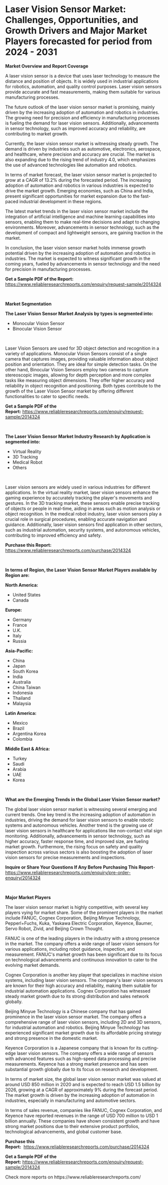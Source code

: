 <p><h1>Laser Vision Sensor Market: Challenges, Opportunities, and Growth Drivers and Major Market Players forecasted for period from 2024 - 2031</h1></p><p><strong>Market Overview and Report Coverage</strong></p>
<p><p>A laser vision sensor is a device that uses laser technology to measure the distance and position of objects. It is widely used in industrial applications for robotics, automation, and quality control purposes. Laser vision sensors provide accurate and fast measurements, making them suitable for various manufacturing processes.</p><p>The future outlook of the laser vision sensor market is promising, mainly driven by the increasing adoption of automation and robotics in industries. The growing need for precision and efficiency in manufacturing processes is fueling the demand for laser vision sensors. Additionally, advancements in sensor technology, such as improved accuracy and reliability, are contributing to market growth.</p><p>Currently, the laser vision sensor market is witnessing steady growth. The demand is driven by industries such as automotive, electronics, aerospace, and healthcare, where precision and accuracy are crucial. The market is also expanding due to the rising trend of industry 4.0, which emphasizes the use of advanced technologies like automation and robotics.</p><p>In terms of market forecast, the laser vision sensor market is projected to grow at a CAGR of 13.2% during the forecasted period. The increasing adoption of automation and robotics in various industries is expected to drive the market growth. Emerging economies, such as China and India, present significant opportunities for market expansion due to the fast-paced industrial development in these regions.</p><p>The latest market trends in the laser vision sensor market include the integration of artificial intelligence and machine learning capabilities into sensors, enabling them to make real-time decisions and adapt to changing environments. Moreover, advancements in sensor technology, such as the development of compact and lightweight sensors, are gaining traction in the market.</p><p>In conclusion, the laser vision sensor market holds immense growth potential driven by the increasing adoption of automation and robotics in industries. The market is expected to witness significant growth in the coming years, fueled by advancements in sensor technology and the need for precision in manufacturing processes.</p></p>
<p><strong>Get a Sample PDF of the Report:</strong> <a href="https://www.reliableresearchreports.com/enquiry/request-sample/2014324">https://www.reliableresearchreports.com/enquiry/request-sample/2014324</a></p>
<p>&nbsp;</p>
<p><strong>Market Segmentation</strong></p>
<p><strong>The Laser Vision Sensor Market Analysis by types is segmented into:</strong></p>
<p><ul><li>Monocular Vision Sensor</li><li>Binocular Vision Sensor</li></ul></p>
<p>&nbsp;</p>
<p><p>Laser Vision Sensors are used for 3D object detection and recognition in a variety of applications. Monocular Vision Sensors consist of a single camera that captures images, providing valuable information about object position and orientation. They are ideal for simple detection tasks. On the other hand, Binocular Vision Sensors employ two cameras to capture stereoscopic images, allowing for depth perception and more complex tasks like measuring object dimensions. They offer higher accuracy and reliability in object recognition and positioning. Both types contribute to the growth of the Laser Vision Sensor market by offering different functionalities to cater to specific needs.</p></p>
<p><strong>Get a Sample PDF of the Report:</strong>&nbsp;<a href="https://www.reliableresearchreports.com/enquiry/request-sample/2014324">https://www.reliableresearchreports.com/enquiry/request-sample/2014324</a></p>
<p>&nbsp;</p>
<p><strong>The Laser Vision Sensor Market Industry Research by Application is segmented into:</strong></p>
<p><ul><li>Virtual Reality</li><li>3D Tracking</li><li>Medical Robot</li><li>Others</li></ul></p>
<p>&nbsp;</p>
<p><p>Laser vision sensors are widely used in various industries for different applications. In the virtual reality market, laser vision sensors enhance the gaming experience by accurately tracking the player's movements and gestures. In the 3D tracking market, these sensors enable precise tracking of objects or people in real-time, aiding in areas such as motion analysis or object recognition. In the medical robot industry, laser vision sensors play a crucial role in surgical procedures, enabling accurate navigation and guidance. Additionally, laser vision sensors find application in other sectors, such as industrial automation, security systems, and autonomous vehicles, contributing to improved efficiency and safety.</p></p>
<p><strong>Purchase this Report:</strong>&nbsp; <a href="https://www.reliableresearchreports.com/purchase/2014324">https://www.reliableresearchreports.com/purchase/2014324</a></p>
<p>&nbsp;</p>
<p><strong>In terms of Region, the Laser Vision Sensor Market Players available by Region are:</strong></p>
<p>
    <p> <strong> North America: </strong>
        <ul>
            <li>United States</li>
            <li>Canada</li>
        </ul>
        </p> 
    <p> <strong> Europe: </strong>
        <ul>
            <li>Germany</li>
            <li>France</li>
            <li>U.K.</li>
            <li>Italy</li>
            <li>Russia</li>
        </ul>
        </p> 
    <p> <strong> Asia-Pacific: </strong>
        <ul>
            <li>China</li>
            <li>Japan</li>
            <li>South Korea</li>
            <li>India</li>
            <li>Australia</li>
            <li>China Taiwan</li>
            <li>Indonesia</li>
            <li>Thailand</li>
            <li>Malaysia</li>
        </ul>
        </p> 
    <p> <strong> Latin America: </strong>
        <ul>
            <li>Mexico</li>
            <li>Brazil</li>
            <li>Argentina Korea</li>
            <li>Colombia</li>
        </ul>
        </p> 
    <p> <strong> Middle East & Africa: </strong>
        <ul>
            <li>Turkey</li>
            <li>Saudi</li>
            <li>Arabia</li>
            <li>UAE</li>
            <li>Korea</li>
        </ul>
    </p>
    </p>
<p>&nbsp;</p>
<p><strong>What are the Emerging Trends in the Global Laser Vision Sensor market?</strong></p>
<p><p>The global laser vision sensor market is witnessing several emerging and current trends. One key trend is the increasing adoption of automation in industries, driving the demand for laser vision sensors to enable robotic systems and autonomous vehicles. Another trend is the growing use of laser vision sensors in healthcare for applications like non-contact vital sign monitoring. Additionally, advancements in sensor technology, such as higher accuracy, faster response time, and improved size, are fueling market growth. Furthermore, the rising focus on safety and quality inspection across various sectors is also boosting the adoption of laser vision sensors for precise measurements and inspections.</p></p>
<p><strong>Inquire or Share Your Questions If Any Before Purchasing This Report</strong>- <a href="https://www.reliableresearchreports.com/enquiry/pre-order-enquiry/2014324">https://www.reliableresearchreports.com/enquiry/pre-order-enquiry/2014324</a></p>
<p>&nbsp;</p>
<p><strong>Major Market Players</strong></p>
<p><p>The laser vision sensor market is highly competitive, with several key players vying for market share. Some of the prominent players in the market include FANUC, Cognex Corporation, Beijing Minyue Technology, Pepperl+Fuchs, Kuka, Yaskawa Electric Corporation, Keyence, Baumer, Servo Robot, Zivid, and Beijing Crown Thought.</p><p>FANUC is one of the leading players in the industry with a strong presence in the market. The company offers a wide range of laser vision sensors for various applications, including robot guidance, inspection, and measurement. FANUC's market growth has been significant due to its focus on technological advancements and continuous innovation to cater to the evolving market demands.</p><p>Cognex Corporation is another key player that specializes in machine vision systems, including laser vision sensors. The company's laser vision sensors are known for their high accuracy and reliability, making them suitable for industrial automation applications. Cognex Corporation has witnessed steady market growth due to its strong distribution and sales network globally.</p><p>Beijing Minyue Technology is a Chinese company that has gained prominence in the laser vision sensor market. The company offers a comprehensive range of laser vision sensors, including 2D and 3D sensors, for industrial automation and robotics. Beijing Minyue Technology has experienced significant market growth due to its affordable pricing strategy and strong presence in the domestic market.</p><p>Keyence Corporation is a Japanese company that is known for its cutting-edge laser vision sensors. The company offers a wide range of sensors with advanced features such as high-speed data processing and precise measurements. Keyence has a strong market presence and has seen substantial growth globally due to its focus on research and development.</p><p>In terms of market size, the global laser vision sensor market was valued at around USD 850 million in 2020 and is expected to reach USD 1.5 billion by 2026, growing at a CAGR of approximately 9% during the forecast period. The market growth is driven by the increasing adoption of automation in industries, especially in manufacturing and automotive sectors.</p><p>In terms of sales revenue, companies like FANUC, Cognex Corporation, and Keyence have reported revenues in the range of USD 700 million to USD 1 billion annually. These companies have shown consistent growth and have strong market positions due to their extensive product portfolios, technological advancements, and global customer base.</p></p>
<p><strong>Purchase this Report:</strong>&nbsp;&nbsp;<a href="https://www.reliableresearchreports.com/purchase/2014324">https://www.reliableresearchreports.com/purchase/2014324</a></p>
<p></p>
<p><strong>Get a Sample PDF of the Report:</strong>&nbsp;<a href="https://www.reliableresearchreports.com/enquiry/request-sample/2014324">https://www.reliableresearchreports.com/enquiry/request-sample/2014324</a></p>
<p>Check more reports on https://www.reliableresearchreports.com/</p>